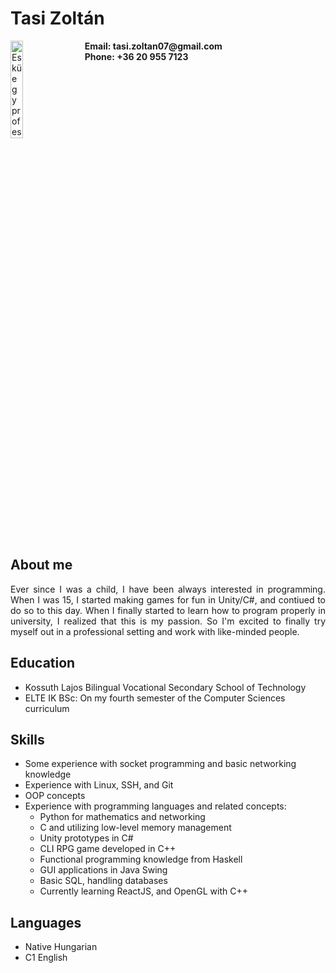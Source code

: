 <!-- title: Tasi Zoltán CV -->
# Tasi Zoltán
<div>
    <img width="20%" style="display:inline-block;vertical-align:top;" 
        src="./cv_img.png" 
        title="Eskü egy professzionális kép rólam"/>
    <div style="display:inline-block;padding-left:1em;font-weight:bold">
        Email: tasi.zoltan07@gmail.com <br>
        Phone: +36 20 955 7123
    </div>
</div>
<br>

## About me
<p style="text-align:justify">
    Ever since I was a child, I have been always interested in programming. When I was 15, I started making games for fun in Unity/C#, and contiued to do so to this day.
    When I finally started to learn how to program properly in university, I realized that this is my passion. So I'm excited to finally try myself out in a professional setting and work with like-minded people.
</p>    

## Education
- Kossuth Lajos Bilingual Vocational Secondary School of Technology
- ELTE IK BSc: On my fourth semester of the Computer Sciences curriculum

## Skills
- Some experience with socket programming and basic networking knowledge
- Experience with Linux, SSH, and Git
- OOP concepts
- Experience with programming languages and related concepts:
  - Python for mathematics and networking
  - C and utilizing low-level memory management
  - Unity prototypes in C#
  - CLI RPG game developed in C++
  - Functional programming knowledge from Haskell
  - GUI applications in Java Swing
  - Basic SQL, handling databases
  - Currently learning ReactJS, and OpenGL with C++

## Languages
- Native Hungarian
- C1 English